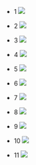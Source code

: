 - 1
![](images/image.png)

- 2
![](images/image-1.png)

- 3
![](images/image-2.png)

- 4
![](images/image-3.png)

- 5
![](images/image-4.png)

- 6
![](images/image-5.png)

- 7
![](images/image-6.png)

- 8
![](images/image-7.png)

- 9
![](images/image-8.png)

- 10
![](images/image-10.png)

- 11
![](images/image-9.png)